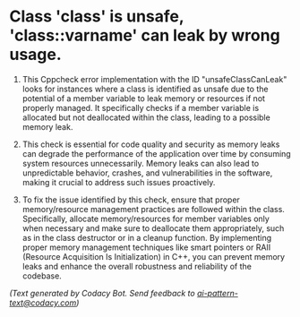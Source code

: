 # Class 'class' is unsafe, 'class::varname' can leak by wrong usage.

1. This Cppcheck error implementation with the ID "unsafeClassCanLeak" looks for instances where a class is identified as unsafe due to the potential of a member variable to leak memory or resources if not properly managed. It specifically checks if a member variable is allocated but not deallocated within the class, leading to a possible memory leak.

2. This check is essential for code quality and security as memory leaks can degrade the performance of the application over time by consuming system resources unnecessarily. Memory leaks can also lead to unpredictable behavior, crashes, and vulnerabilities in the software, making it crucial to address such issues proactively.

3. To fix the issue identified by this check, ensure that proper memory/resource management practices are followed within the class. Specifically, allocate memory/resources for member variables only when necessary and make sure to deallocate them appropriately, such as in the class destructor or in a cleanup function. By implementing proper memory management techniques like smart pointers or RAII (Resource Acquisition Is Initialization) in C++, you can prevent memory leaks and enhance the overall robustness and reliability of the codebase.

_(Text generated by Codacy Bot. Send feedback to ai-pattern-text@codacy.com)_

